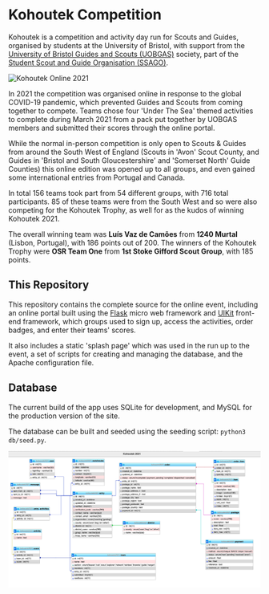 # Kohoutek Competition
Kohoutek is a competition and activity day run for Scouts and Guides, organised by students at the University of Bristol, with support from the [University of Bristol Guides and Scouts (UOBGAS)](https://www.facebook.com/UoBGaS) society, part of the [Student Scout and Guide Organisation (SSAGO)](https://ssago.org).

![Kohoutek Online 2021](static/img/og.png)

In 2021 the competition was organised online in response to the global COVID-19 pandemic, which prevented Guides and Scouts from coming together to compete. Teams chose four 'Under The Sea' themed activities to complete during March 2021 from a pack put together by UOBGAS members and submitted their scores through the online portal.

While the normal in-person competition is only open to Scouts & Guides from around the South West of England (Scouts in 'Avon' Scout County, and Guides in 'Bristol and South Gloucestershire' and 'Somerset North' Guide Counties) this online edition was opened up to all groups, and even gained some international entries from Portugal and Canada.

In total 156 teams took part from 54 different groups, with 716 total participants. 85 of these teams were from the South West and so were also competing for the Kohoutek Trophy, as well for as the kudos of winning Kohoutek 2021.

The overall winning team was **Luís Vaz de Camões** from **1240 Murtal** (Lisbon, Portugal), with 186 points out of 200. The winners of the Kohoutek Trophy were **OSR Team One** from **1st Stoke Gifford Scout Group**, with 185 points.

## This Repository
This repository contains the complete source for the online event, including an online portal built using the [Flask](https://github.com/pallets/flask/) micro web framework and [UIKit](https://github.com/uikit/uikit) front-end framework, which groups used to sign up, access the activities, order badges, and enter their teams' scores.

It also includes a static 'splash page' which was used in the run up to the event, a set of scripts for creating and managing the database, and the Apache configuration file.

## Database
The current build of the app uses SQLite for development, and MySQL for the production version of the site.

The database can be built and seeded using the seeding script: `python3 db/seed.py`.

![The database schema](db/db_schema.png)
